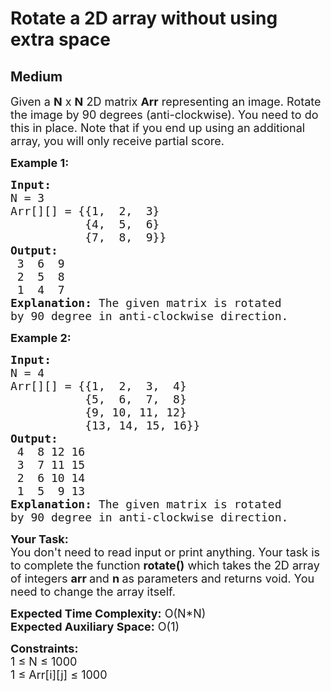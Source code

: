 # Rotate a 2D array without using extra space
## Medium 
<div class="problem-statement">
                <p></p><p><span style="font-size:18px">Given a <strong>N</strong> x&nbsp;<strong>N</strong>&nbsp;2D matrix <strong>Arr</strong> representing an image. Rotate the image by 90 degrees (anti-clockwise). You need to do this in place.&nbsp;Note that if you end up using an additional array, you will only receive partial score.</span></p>

<p><span style="font-size:18px"><strong>Example 1:</strong></span></p>

<pre style="position: relative;"><span style="font-size:18px"><strong>Input:
</strong>N = 3
Arr[][] = {{1,  2,  3}
           {4,  5,  6}
           {7,  8,  9}}
<strong>Output:</strong>
 3  6  9 
 2  5  8 
 1  4  7 
<strong>Explanation:</strong> The given matrix is rotated
by 90 degree in anti-clockwise direction.</span><div class="open_grepper_editor" title="Edit &amp; Save To Grepper"></div></pre>

<p><span style="font-size:18px"><strong>Example 2:</strong></span></p>

<pre style="position: relative;"><span style="font-size:18px"><strong>Input:
</strong>N = 4
Arr[][] = {{1,  2,  3,  4}
           {5,  6,  7,  8}
           {9, 10, 11, 12}
           {13, 14, 15, 16}}
<strong>Output:</strong>
 4  8 12 16 
 3  7 11 15 
 2  6 10 14 
 1  5  9 13
<strong>Explanation: </strong>The given matrix is rotated
by 90 degree in anti-clockwise direction.
</span><div class="open_grepper_editor" title="Edit &amp; Save To Grepper"></div></pre>

<p><span style="font-size:18px"><strong>Your Task:&nbsp;&nbsp;</strong><br>
You don't need to read input or print anything. Your task is to complete the function&nbsp;<strong>rotate()</strong>&nbsp;which takes the 2D array of&nbsp;integers <strong>arr </strong>and&nbsp;<strong>n</strong><strong>&nbsp;</strong>as parameters and returns void. You need to change the array itself.</span></p>

<p><span style="font-size:18px"><strong>Expected Time Complexity:</strong>&nbsp;O(N*N)<br>
<strong>Expected Auxiliary Space:</strong>&nbsp;O(1)</span></p>

<p><span style="font-size:18px"><strong>Constraints:</strong><br>
1 ≤ N&nbsp;≤ 1000<br>
1 ≤ Arr[i][j]&nbsp;≤ 1000</span></p>
 <p></p>
            </div>